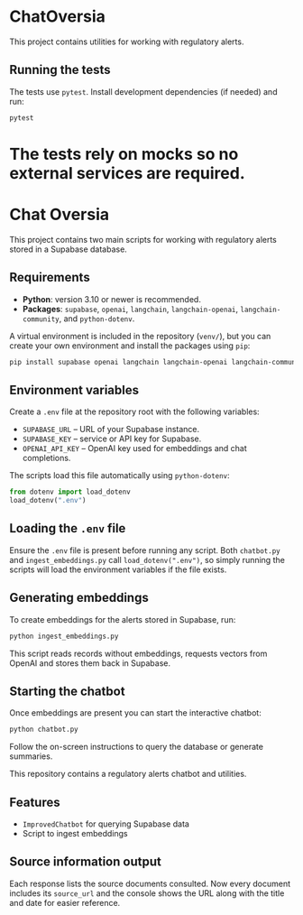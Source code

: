 # ChatOversia

This project contains utilities for working with regulatory alerts.

## Running the tests

The tests use `pytest`. Install development dependencies (if needed) and run:

```bash
pytest
```

The tests rely on mocks so no external services are required.
=======
# Chat Oversia
This project contains two main scripts for working with regulatory alerts stored in a Supabase database.

## Requirements
- **Python**: version 3.10 or newer is recommended.
- **Packages**: `supabase`, `openai`, `langchain`, `langchain-openai`, `langchain-community`, and `python-dotenv`.

A virtual environment is included in the repository (`venv/`), but you can create your own environment and install the packages using `pip`:

```bash
pip install supabase openai langchain langchain-openai langchain-community python-dotenv
```

## Environment variables
Create a `.env` file at the repository root with the following variables:

- `SUPABASE_URL` – URL of your Supabase instance.
- `SUPABASE_KEY` – service or API key for Supabase.
- `OPENAI_API_KEY` – OpenAI key used for embeddings and chat completions.

The scripts load this file automatically using `python-dotenv`:

```python
from dotenv import load_dotenv
load_dotenv(".env")
```

## Loading the `.env` file
Ensure the `.env` file is present before running any script. Both `chatbot.py` and `ingest_embeddings.py` call `load_dotenv(".env")`, so simply running the scripts will load the environment variables if the file exists.

## Generating embeddings
To create embeddings for the alerts stored in Supabase, run:

```bash
python ingest_embeddings.py
```

This script reads records without embeddings, requests vectors from OpenAI and stores them back in Supabase.

## Starting the chatbot
Once embeddings are present you can start the interactive chatbot:

```bash
python chatbot.py
```

Follow the on-screen instructions to query the database or generate summaries.


This repository contains a regulatory alerts chatbot and utilities.

## Features
- `ImprovedChatbot` for querying Supabase data
- Script to ingest embeddings

## Source information output
Each response lists the source documents consulted. Now every document
includes its `source_url` and the console shows the URL along with the
title and date for easier reference.

